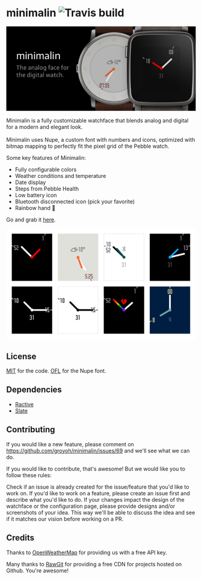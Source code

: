 # minimalin ![Travis build](https://api.travis-ci.org/groyoh/minimalin.svg?branch=master)

[![banner](design/store/marketing-banner.png)](https://apps.getpebble.com/en_US/application/56f93a5361a01637e5000036)

Minimalin is a fully customizable watchface that blends analog and digital for a modern and elegant look. <br><br>
Minimalin uses Nupe, a custom font with numbers and icons, optimized with bitmap mapping to perfectly fit the pixel grid of the Pebble watch.

Some key features of Minimalin:
* Fully configurable colors
* Weather conditions and temperature
* Date display
* Steps from Pebble Health
* Low battery icon
* Bluetooth disconnected icon (pick your favorite)
* Rainbow hand :rainbow:

Go and grab it [here](https://apps.getpebble.com/en_US/application/56f93a5361a01637e5000036).

[![Preview](design/minimalin_preview.png)](https://apps.getpebble.com/en_US/application/56f93a5361a01637e5000036)

## License

[MIT](LICENSE.md) for the code.
[OFL](design/font/LICENSE.md) for the Nupe font.

## Dependencies

* [Ractive](https://github.com/ractivejs/ractive/blob/dev/LICENSE.md)
* [Slate](https://github.com/pebble/slate/blob/master/LICENSE)

## Contributing
If you would like a new feature, please comment on https://github.com/groyoh/minimalin/issues/69 and we'll see what we can do.

If you would like to contribute, that's awesome! But we would like you to follow these rules:

Check if an issue is already created for the issue/feature that you'd like to work on. If you'd like to work on a feature, please create an issue first and describe what you'd like to do. If your changes impact the design of the watchface or the configuration page, please provide designs and/or screenshots of your idea.
This way we'll be able to discuss the idea and see if it matches our vision before working on a PR.

## Credits

Thanks to [OpenWeatherMap](http://openweathermap.org/) for providing us with a free API key.

Many thanks to [RawGit](https://rawgit.com/) for providing a free CDN for projects hosted on Github. You're awesome!
